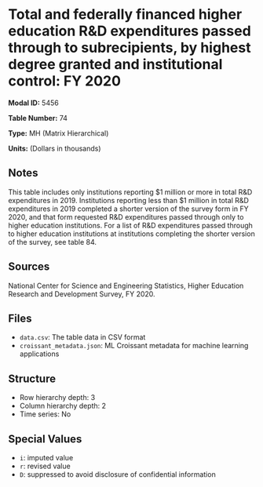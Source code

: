 # Total and federally financed higher education R&D expenditures passed through to subrecipients, by highest degree granted and institutional control: FY 2020

**Modal ID:** 5456

**Table Number:** 74

**Type:** MH (Matrix Hierarchical)

**Units:** (Dollars in thousands)

## Notes

This table includes only institutions reporting $1 million or more in total R&D expenditures in 2019. Institutions reporting less than $1 million in total R&D expenditures in 2019 completed a shorter version of the survey form in FY 2020, and that form requested R&D expenditures passed through only to higher education institutions. For a list of R&D expenditures passed through to higher education institutions at institutions completing the shorter version of the survey, see table 84.

## Sources

National Center for Science and Engineering Statistics, Higher Education Research and Development Survey, FY 2020.

## Files

- `data.csv`: The table data in CSV format
- `croissant_metadata.json`: ML Croissant metadata for machine learning applications

## Structure

- Row hierarchy depth: 3
- Column hierarchy depth: 2
- Time series: No

## Special Values

- `i`: imputed value
- `r`: revised value
- `D`: suppressed to avoid disclosure of confidential information
